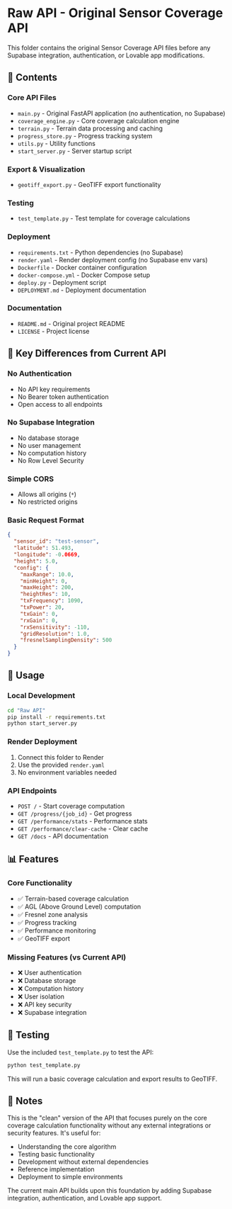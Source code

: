 # Raw API - Original Sensor Coverage API

This folder contains the original Sensor Coverage API files before any Supabase integration, authentication, or Lovable app modifications.

## 📁 Contents

### Core API Files
- `main.py` - Original FastAPI application (no authentication, no Supabase)
- `coverage_engine.py` - Core coverage calculation engine
- `terrain.py` - Terrain data processing and caching
- `progress_store.py` - Progress tracking system
- `utils.py` - Utility functions
- `start_server.py` - Server startup script

### Export & Visualization
- `geotiff_export.py` - GeoTIFF export functionality

### Testing
- `test_template.py` - Test template for coverage calculations

### Deployment
- `requirements.txt` - Python dependencies (no Supabase)
- `render.yaml` - Render deployment config (no Supabase env vars)
- `Dockerfile` - Docker container configuration
- `docker-compose.yml` - Docker Compose setup
- `deploy.py` - Deployment script
- `DEPLOYMENT.md` - Deployment documentation

### Documentation
- `README.md` - Original project README
- `LICENSE` - Project license

## 🔄 Key Differences from Current API

### No Authentication
- No API key requirements
- No Bearer token authentication
- Open access to all endpoints

### No Supabase Integration
- No database storage
- No user management
- No computation history
- No Row Level Security

### Simple CORS
- Allows all origins (`*`)
- No restricted origins

### Basic Request Format
```json
{
  "sensor_id": "test-sensor",
  "latitude": 51.493,
  "longitude": -0.0669,
  "height": 5.0,
  "config": {
    "maxRange": 10.0,
    "minHeight": 0,
    "maxHeight": 200,
    "heightRes": 10,
    "txFrequency": 1090,
    "txPower": 20,
    "txGain": 0,
    "rxGain": 0,
    "rxSensitivity": -110,
    "gridResolution": 1.0,
    "fresnelSamplingDensity": 500
  }
}
```

## 🚀 Usage

### Local Development
```bash
cd "Raw API"
pip install -r requirements.txt
python start_server.py
```

### Render Deployment
1. Connect this folder to Render
2. Use the provided `render.yaml`
3. No environment variables needed

### API Endpoints
- `POST /` - Start coverage computation
- `GET /progress/{job_id}` - Get progress
- `GET /performance/stats` - Performance stats
- `GET /performance/clear-cache` - Clear cache
- `GET /docs` - API documentation

## 📊 Features

### Core Functionality
- ✅ Terrain-based coverage calculation
- ✅ AGL (Above Ground Level) computation
- ✅ Fresnel zone analysis
- ✅ Progress tracking
- ✅ Performance monitoring
- ✅ GeoTIFF export

### Missing Features (vs Current API)
- ❌ User authentication
- ❌ Database storage
- ❌ Computation history
- ❌ User isolation
- ❌ API key security
- ❌ Supabase integration

## 🔧 Testing

Use the included `test_template.py` to test the API:

```bash
python test_template.py
```

This will run a basic coverage calculation and export results to GeoTIFF.

## 📝 Notes

This is the "clean" version of the API that focuses purely on the core coverage calculation functionality without any external integrations or security features. It's useful for:

- Understanding the core algorithm
- Testing basic functionality
- Development without external dependencies
- Reference implementation
- Deployment to simple environments

The current main API builds upon this foundation by adding Supabase integration, authentication, and Lovable app support. 